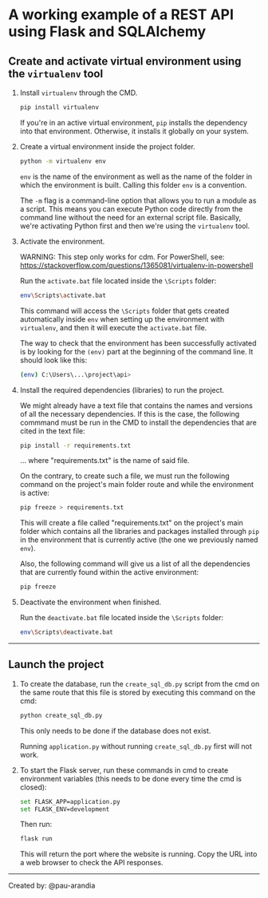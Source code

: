 # A working example of a REST API using Flask and SQLAlchemy

## Create and activate virtual environment using the `virtualenv` tool

1. Install `virtualenv` through the CMD.

    ```bash
    pip install virtualenv
    ```

    If you're in an active virtual environment, `pip` installs the dependency into that environment. Otherwise, it installs it globally on your system.

2. Create a virtual environment inside the project folder.

    ```bash
    python -m virtualenv env
    ```

    `env` is the name of the environment as well as the name of the folder in which the environment is built. Calling this folder `env` is a convention.

    The `-m` flag is a command-line option that allows you to run a module as a script. This means you can execute Python code directly from the command line without the need for an external script file. Basically, we're activating Python first and then we're using the `virtualenv` tool.

3. Activate the environment.
    
    WARNING: This step only works for cdm. For PowerShell, see: https://stackoverflow.com/questions/1365081/virtualenv-in-powershell
    
    Run the `activate.bat` file located inside the `\Scripts` folder:
    
    ```bash
    env\Scripts\activate.bat
    ```

    This command will access the `\Scripts` folder that gets created automatically inside `env` when setting up the environment with `virtualenv`, and then it will execute the `activate.bat` file.

    The way to check that the environment has been successfully activated is by looking for the `(env)` part at the beginning of the command line. It should look like this:

    ```bash
    (env) C:\Users\...\project\api>
    ```

4. Install the required dependencies (libraries) to run the project.

    We might already have a text file that contains the names and versions of all the necessary dependencies. If this is the case, the following commmand must be run in the CMD to install the dependencies that are cited in the text file:

    ```bash
    pip install -r requirements.txt
    ```
    ... where "requirements.txt" is the name of said file.

    On the contrary, to create such a file, we must run the following command on the project's main folder route and while the environment is active:
    
    ```bash
    pip freeze > requirements.txt
    ```
    
    This will create a file called "requirements.txt" on the project's main folder which contains all the libraries and packages installed through `pip` in the environment that is currently active (the one we previously named `env`).

    Also, the following command will give us a list of all the dependencies that are currently found within the active environment:

    ```bash
    pip freeze
    ```

5. Deactivate the environment when finished.

    Run the `deactivate.bat` file located inside the `\Scripts` folder:

    ```bash
    env\Scripts\deactivate.bat
    ```

-------------------

## Launch the project

1. To create the database, run the `create_sql_db.py` script from the cmd on the same route that this file is stored by executing this command on the cmd:

    ```bash
    python create_sql_db.py
    ```
    
    This only needs to be done if the database does not exist.

    Running `application.py` without running `create_sql_db.py` first will not work.

2. To start the Flask server, run these commands in cmd to create environment variables (this needs to be done every time the cmd is closed):

    ```bash
    set FLASK_APP=application.py
    set FLASK_ENV=development
    ```

    Then run:

    ```bash
    flask run
    ```

    This will return the port where the website is running. Copy the URL into a web browser to check the API responses.


---
Created by: @pau-arandia